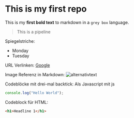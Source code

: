 # This is my first repo
This is my **first bold text** to markdown in a `grey box` language.

> This is a pipeline

Spiegelstriche:
- Monday
- Tuesday

URL Verlinken:
[Google](www.google.com)

Image Referenz in Markdown:
![alternativtext](bildurl)

Codeblöcke mit drei-mal backtick:
Als Javascript mit js

```js
console.log("Hello World");
```
Codeblock für HTML:
```html
<h1>Headline 1</h1>
```

